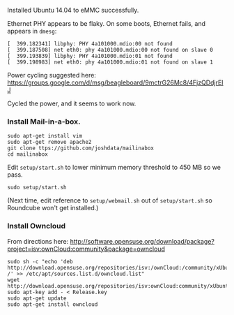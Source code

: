 Installed Ubuntu 14.04 to eMMC successfully.

Ethernet PHY appears to be flaky. On some boots, Ethernet fails, and appears in `dmesg`:

    [  399.182341] libphy: PHY 4a101000.mdio:00 not found
    [  399.187508] net eth0: phy 4a101000.mdio:00 not found on slave 0
    [  399.193839] libphy: PHY 4a101000.mdio:01 not found
    [  399.198983] net eth0: phy 4a101000.mdio:01 not found on slave 1

Power cycling suggested here: https://groups.google.com/d/msg/beagleboard/9mctrG26Mc8/4FjzQDdjrEIJ

Cycled the power, and it seems to work now.

### Install Mail-in-a-box. ###

    sudo apt-get install vim
    sudo apt-get remove apache2
    git clone ttps://github.com/joshdata/mailinabox
    cd mailinabox

Edit `setup/start.sh` to lower minimum memory threshold to 450 MB so we pass.

    sudo setup/start.sh

(Next time, edit reference to `setup/webmail.sh` out of `setup/start.sh` so Roundcube won't get installed.)

### Install Owncloud ###

From directions here: http://software.opensuse.org/download/package?project=isv:ownCloud:community&package=owncloud

    sudo sh -c "echo 'deb http://download.opensuse.org/repositories/isv:/ownCloud:/community/xUbuntu_14.04/ /' >> /etc/apt/sources.list.d/owncloud.list"
    wget http://download.opensuse.org/repositories/isv:ownCloud:community/xUbuntu_14.04/Release.key
    sudo apt-key add - < Release.key  
    sudo apt-get update
    sudo apt-get install owncloud
